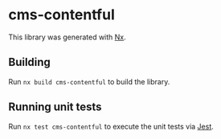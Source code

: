 # cms-contentful

This library was generated with [Nx](https://nx.dev).

## Building

Run `nx build cms-contentful` to build the library.

## Running unit tests

Run `nx test cms-contentful` to execute the unit tests via [Jest](https://jestjs.io).
